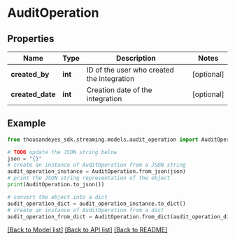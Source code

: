 # AuditOperation


## Properties

Name | Type | Description | Notes
------------ | ------------- | ------------- | -------------
**created_by** | **int** | ID of the user who created the integration | [optional] 
**created_date** | **int** | Creation date of the integration | [optional] 

## Example

```python
from thousandeyes_sdk.streaming.models.audit_operation import AuditOperation

# TODO update the JSON string below
json = "{}"
# create an instance of AuditOperation from a JSON string
audit_operation_instance = AuditOperation.from_json(json)
# print the JSON string representation of the object
print(AuditOperation.to_json())

# convert the object into a dict
audit_operation_dict = audit_operation_instance.to_dict()
# create an instance of AuditOperation from a dict
audit_operation_from_dict = AuditOperation.from_dict(audit_operation_dict)
```
[[Back to Model list]](../README.md#documentation-for-models) [[Back to API list]](../README.md#documentation-for-api-endpoints) [[Back to README]](../README.md)


